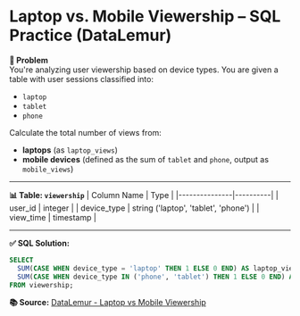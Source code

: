 # Laptop vs. Mobile Viewership – SQL Practice (DataLemur)

**📝 Problem**  
You're analyzing user viewership based on device types. You are given a table with user sessions classified into:  
- `laptop`
- `tablet`
- `phone`

Calculate the total number of views from:  
- **laptops** (as `laptop_views`)  
- **mobile devices** (defined as the sum of `tablet` and `phone`, output as `mobile_views`)

---

**📊 Table: `viewership`**
| Column Name   | Type     |
|---------------|----------|
| user_id       | integer  |
| device_type   | string ('laptop', 'tablet', 'phone') |
| view_time     | timestamp |

---

**✅ SQL Solution:**
```sql
SELECT
  SUM(CASE WHEN device_type = 'laptop' THEN 1 ELSE 0 END) AS laptop_views,
  SUM(CASE WHEN device_type IN ('phone', 'tablet') THEN 1 ELSE 0 END) AS mobile_views
FROM viewership;
```

**📚 Source:** [DataLemur - Laptop vs Mobile Viewership](https://datalemur.com/questions/laptop-mobile-viewership)
